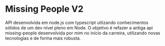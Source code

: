 # Missing People V2

API desenvolvida em node.js com typescript utlizando conhecimentos sólidos de um dev nível pleno em Node. O objetivo é refazer a antiga api
missing-people desenvolvida por mim no início da carreira, utilizando novas tecnologias e de forma mais robusta.
